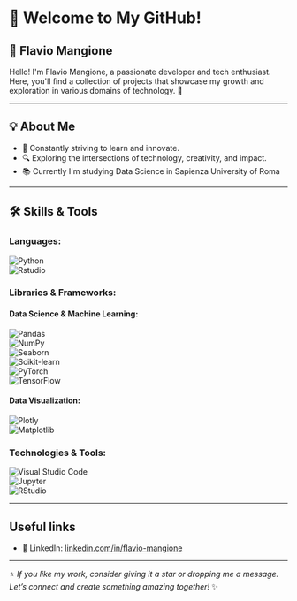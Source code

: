 # 👋 Welcome to My GitHub!  

## 🌟 **Flavio Mangione**  
Hello! I'm Flavio Mangione, a passionate developer and tech enthusiast. Here, you'll find a collection of projects that showcase my growth and exploration in various domains of technology. 🚀  

---
## 💡 **About Me**  
- 🎯 Constantly striving to learn and innovate.  
- 🔍 Exploring the intersections of technology, creativity, and impact.  
- 📚 Currently I'm studying Data Science in Sapienza University of Roma 

---

## 🛠️ **Skills & Tools**  

### **Languages:**  
![Python](https://img.shields.io/badge/-Python-blue?logo=python&logoColor=white&style=flat)  
![Rstudio](https://img.shields.io/badge/-RStudio-75AADB?logo=rstudio&logoColor=white&style=flat)  


### **Libraries & Frameworks:**  
#### **Data Science & Machine Learning:**  
![Pandas](https://img.shields.io/badge/-Pandas-150458?logo=pandas&logoColor=white&style=flat)  
![NumPy](https://img.shields.io/badge/-NumPy-013243?logo=numpy&logoColor=white&style=flat)  
![Seaborn](https://img.shields.io/badge/-Seaborn-3776AB?logo=python&logoColor=white&style=flat)  
![Scikit-learn](https://img.shields.io/badge/-Scikit--Learn-F7931E?logo=scikit-learn&logoColor=white&style=flat)  
![PyTorch](https://img.shields.io/badge/-PyTorch-EE4C2C?logo=pytorch&logoColor=white&style=flat)  
![TensorFlow](https://img.shields.io/badge/-TensorFlow-FF6F00?logo=tensorflow&logoColor=white&style=flat)  

#### **Data Visualization:**  
![Plotly](https://img.shields.io/badge/-Plotly-3F4F75?logo=plotly&logoColor=white&style=flat)  
![Matplotlib](https://img.shields.io/badge/-Matplotlib-blue?logo=plotly&logoColor=white&style=flat)    

### **Technologies & Tools:**  
![Visual Studio Code](https://img.shields.io/badge/-VS%20Code-0078d7?logo=visual-studio-code&logoColor=white&style=flat)  
![Jupyter](https://img.shields.io/badge/-Jupyter-F37626?logo=jupyter&logoColor=white&style=flat)  
![RStudio](https://img.shields.io/badge/-RStudio-75AADB?logo=rstudio&logoColor=white&style=flat)  

---

## **Useful links**  
- 💼 LinkedIn: [linkedin.com/in/flavio-mangione](https://www.linkedin.com/in/flavio-mangione-887003289/)  

---

⭐️ *If you like my work, consider giving it a star or dropping me a message. Let’s connect and create something amazing together!* ✨  

